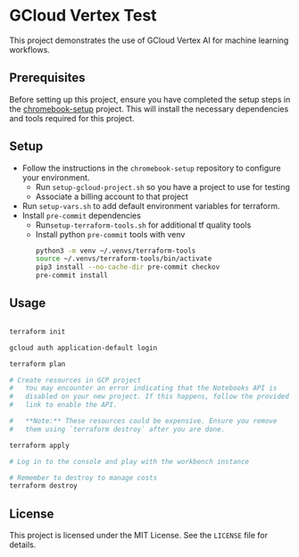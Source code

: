 # GCloud Vertex Test

This project demonstrates the use of GCloud Vertex AI for machine learning workflows.

## Prerequisites

Before setting up this project, ensure you have completed the setup steps in the [chromebook-setup](https://github.com/samlarsen1/chromebook-setup) project. This will install the necessary dependencies and tools required for this project.

## Setup

* Follow the instructions in the `chromebook-setup` repository to configure your environment.
  * Run `setup-gcloud-project.sh` so you have a project to use for testing
  * Associate a billing account to that project
* Run `setup-vars.sh` to add default environment variables for terraform.
* Install `pre-commit` dependencies
  * Run`setup-terraform-tools.sh` for additional tf quality tools
  * Install python `pre-commit` tools with venv
    ```bash
    python3 -m venv ~/.venvs/terraform-tools
    source ~/.venvs/terraform-tools/bin/activate
    pip3 install --no-cache-dir pre-commit checkov
    pre-commit install
    ```


## Usage

```bash

terraform init

gcloud auth application-default login

terraform plan

# Create resources in GCP project
#   You may encounter an error indicating that the Notebooks API is
#   disabled on your new project. If this happens, follow the provided
#   link to enable the API.

#   **Note:** These resources could be expensive. Ensure you remove
#   them using `terraform destroy` after you are done.

terraform apply

# Log in to the console and play with the workbench instance

# Remember to destroy to manage costs
terraform destroy

```

## License

This project is licensed under the MIT License. See the `LICENSE` file for details.
